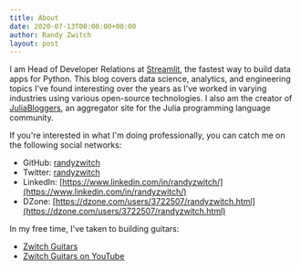 ```yaml
---
title: About
date: 2020-07-13T00:00:00+00:00
author: Randy Zwitch
layout: post
---
```

<!-- ![](/wp-content/uploads/2011/08/randy_head_tight-1.png) -->

I am Head of Developer Relations at [Streamlit](https://streamlit.io), the fastest way to build data apps for Python. This blog covers data science, analytics, and engineering topics I've found interesting over the years as I've worked in varying industries using various open-source technologies. I also am the creator of [JuliaBloggers](https://www.juliabloggers.com/julia-bloggers-submit-feed/), an aggregator site for the Julia programming language community.

If you're interested in what I'm doing professionally, you can catch me on the following social networks:

- GitHub:  [randyzwitch](https://github.com/randyzwitch)
- Twitter:  [randyzwitch](https://twitter.com/randyzwitch)
- LinkedIn: [https://www.linkedin.com/in/randyzwitch/](https://www.linkedin.com/in/randyzwitch/)
- DZone: [https://dzone.com/users/3722507/randyzwitch.html](https://dzone.com/users/3722507/randyzwitch.html)

In my free time, I've taken to building guitars:

- [Zwitch Guitars](https://zwitchguitars.com)
- [Zwitch Guitars on YouTube](https://www.youtube.com/c/zwitchguitars/)
